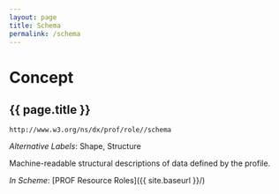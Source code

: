```yaml
---
layout: page
title: Schema
permalink: /schema
---
```

# Concept

## {{ page.title }}

`http://www.w3.org/ns/dx/prof/role//schema`

_Alternative Labels_: Shape, Structure

Machine-readable structural descriptions of data defined by the profile.

_In Scheme_: [PROF Resource Roles]({{ site.baseurl }}/)
